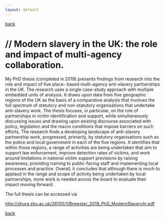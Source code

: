 ```yaml
---
layout: default
---
```


[back](./) 
 
# // Modern slavery in the UK: the role and impact of multi-agency collaboration.
 
 My PhD thesis (completed in 2019) presents findings from research into the role and impact of five place- based multi-agency anti-slavery partnerships in the UK. The research uses a single case-study approach with multiple embedded units of analysis. It draws upon data from five geographic regions of the UK as the basis of a comparative analysis that involves the full spectrum of statutory and non-statutory organisations that undertake anti-slavery work. The thesis focuses, in particular, on the role of partnerships in victim identification and support, while simultaneously discussing issues and drawing upon existing discourse associated with policy, legislation and the macro conditions that impose barriers on such efforts. The research finds a developing landscape of anti-slavery partnership work, progressed, primarily, by statutory organisations such as the police and local government in each of the five regions. It identifies that within those regions, a range of activities are being undertaken that aim to support law enforcement, improve detection rates of victims, and work around limitations in national victim support provisions by raising awareness, providing training to public-facing staff and implementing local processes and practice. Overall, it concludes that although there is much to applaud in the range and scope of activity being undertaken by local partnerships, more work is needed across the board to evaluate their impact moving forward.

 The full thesis can be accessed via 

 http://shura.shu.ac.uk/26100/1/Brewster_2019_PhD_ModernSlaveryIn.pdf
 
[back](./)
	